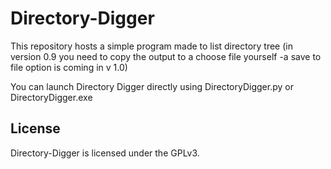 Directory-Digger
===============
This repository hosts a simple program made to list directory tree (in version 0.9 you need to copy the output to a choose file yourself -a save to file option is coming in v 1.0) 

You can launch Directory Digger directly using DirectoryDigger.py or DirectoryDigger.exe

License
-------
Directory-Digger is licensed under the GPLv3.
